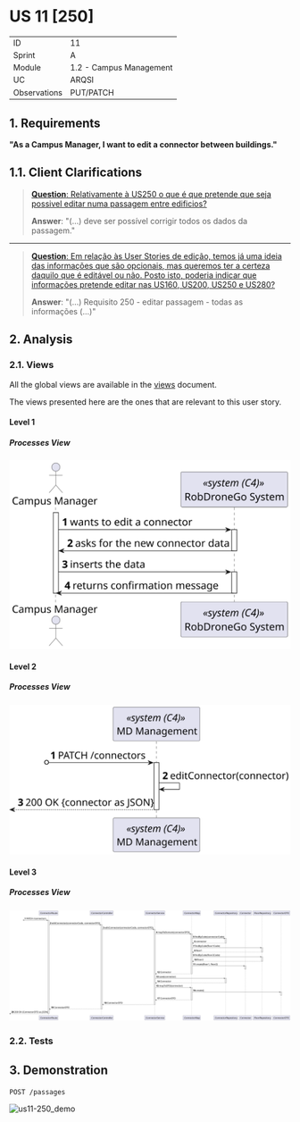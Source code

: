 # US 11 [250]

|              |                         |
| ------------ | ----------------------- |
| ID           | 11                      |
| Sprint       | A                       |
| Module       | 1.2 - Campus Management |
| UC           | ARQSI                   |
| Observations | PUT/PATCH               |

## 1. Requirements

**"As a Campus Manager, I want to edit a connector between buildings."**

## 1.1. Client Clarifications

> [**Question**: Relativamente à US250 o que é que pretende que seja possivel editar numa passagem entre edificios?](https://moodle.isep.ipp.pt/mod/forum/discuss.php?d=25164)
>
> **Answer**: "(...) deve ser possível corrigir todos os dados da passagem."

---

> [**Question**: Em relação às User Stories de edição, temos já uma ideia das informações que são opcionais, mas queremos ter a certeza daquilo que é editável ou não. Posto isto, poderia indicar que informações pretende editar nas US160, US200, US250 e US280?](https://moodle.isep.ipp.pt/mod/forum/discuss.php?d=25168)
>
> **Answer**: "(...) Requisito 250 - editar passagem - todas as informações (...)"

## 2. Analysis

### 2.1. Views

All the global views are available in the [views](../../views/readme.md) document.

The views presented here are the ones that are relevant to this user story.

#### Level 1

##### Processes View

![Level 1 Processes View](views/level-1/assets/us11-level1_processes.svg)

#### Level 2

##### Processes View

![Level 2 Processes View](views/level-2/assets/us11-level2_processes.svg)

#### Level 3

##### Processes View

![Level 3 Processes View](views/level-3/assets/us11-level3_processes.svg)

### 2.2. Tests

## 3. Demonstration

`POST /passages`

![us11-250_demo]()
